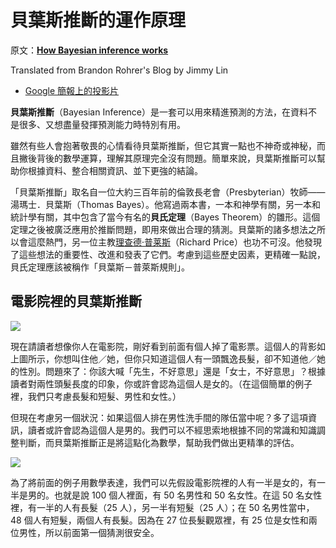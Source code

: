 # 貝葉斯推斷的運作原理

原文：[**How Bayesian inference works**](http://brohrer.github.io/how_bayesian_inference_works.html)

Translated from Brandon Rohrer's Blog by Jimmy Lin

* [Google 簡報上的投影片](https://docs.google.com/presentation/d/1325yenZP_VdHoVj-tU0AnbQUxFwb8Fl1VdyAAUxEzfg/edit?usp=sharing)

**貝葉斯推斷**（Bayesian Inference）是一套可以用來精進預測的方法，在資料不是很多、又想盡量發揮預測能力時特別有用。

雖然有些人會抱著敬畏的心情看待貝葉斯推斷，但它其實一點也不神奇或神秘，而且撇後背後的數學運算，理解其原理完全沒有問題。簡單來說，貝葉斯推斷可以幫助你根據資料、整合相關資訊、並下更強的結論。

「貝葉斯推斷」取名自一位大約三百年前的倫敦長老會（Presbyterian）牧師——湯瑪士．貝葉斯（Thomas Bayes）。他寫過兩本書，一本和神學有關，另一本和統計學有關，其中包含了當今有名的**貝氏定理**（Bayes Theorem）的雛形。這個定理之後被廣泛應用於推斷問題，即用來做出合理的猜測。貝葉斯的諸多想法之所以會這麼熱門，另一位主教[理查德·普莱斯](http://onlinelibrary.wiley.com/doi/10.1111/j.1740-9713.2013.00638.x/full)（Richard Price）也功不可沒。他發現了這些想法的重要性、改進和發表了它們。考慮到這些歷史因素，更精確一點說，貝氏定理應該被稱作「貝葉斯－普萊斯規則」。

## 電影院裡的貝葉斯推斷

[![](http://brohrer.github.io/images/bayesian_5.png)](https://youtu.be/5NMxiOGL39M?t=48s)

現在請讀者想像你人在電影院，剛好看到前面有個人掉了電影票。這個人的背影如上圖所示，你想叫住他／她，但你只知道這個人有一頭飄逸長髮，卻不知道他／她的性別。問題來了：你該大喊「先生，不好意思」還是「女士，不好意思」？根據讀者對兩性頭髮長度的印象，你或許會認為這個人是女的。（在這個簡單的例子裡，我們只考慮長髮和短髮、男性和女性。）

但現在考慮另一個狀況：如果這個人排在男性洗手間的隊伍當中呢？多了這項資訊，讀者或許會認為這個人是男的。我們可以不經思索地根據不同的常識和知識調整判斷，而貝葉斯推斷正是將這點化為數學，幫助我們做出更精準的評估。

[![](http://brohrer.github.io/images/bayesian_11.png)](https://youtu.be/5NMxiOGL39M?t=2m35s)

為了將前面的例子用數學表達，我們可以先假設電影院裡的人有一半是女的，有一半是男的。也就是說 100 個人裡面，有 50 名男性和 50 名女性。在這 50 名女性裡，有一半的人有長髮（25 人），另一半有短髮（25 人）；在 50 名男性當中，48 個人有短髮，兩個人有長髮。因為在 27 位長髮觀眾裡，有 25 位是女性和兩位男性，所以前面第一個猜測很安全。





